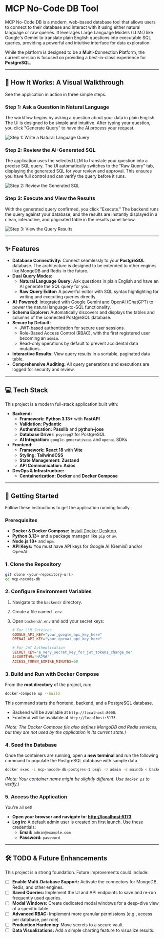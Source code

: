 # MCP No-Code DB Tool

MCP No-Code DB is a modern, web-based database tool that allows users to connect to their database and interact with it using either natural language or raw queries. It leverages Large Language Models (LLMs) like Google's Gemini to translate plain English questions into executable SQL queries, providing a powerful and intuitive interface for data exploration.

While the platform is designed to be a **M**ulti-**C**onnection **P**latform, the current version is focused on providing a best-in-class experience for **PostgreSQL**.

---

## 📸 How It Works: A Visual Walkthrough

See the application in action in three simple steps.

### Step 1: Ask a Question in Natural Language
The workflow begins by asking a question about your data in plain English. The UI is designed to be simple and intuitive. After typing your question, you click "Generate Query" to have the AI process your request.


![Step 1: Write a Natural Language Query](./docs/images/chatbot_step1.png)

### Step 2: Review the AI-Generated SQL
The application uses the selected LLM to translate your question into a precise SQL query. The UI automatically switches to the "Raw Query" tab, displaying the generated SQL for your review and approval. This ensures you have full control and can verify the query before it runs.


![Step 2: Review the Generated SQL](./docs/images/chatbot_step2.png)

### Step 3: Execute and View the Results
With the generated query confirmed, you click "Execute." The backend runs the query against your database, and the results are instantly displayed in a clean, interactive, and paginated table in the results panel below.


![Step 3: View the Query Results](./docs/images/chatbot_step3.png)

---

## ✨ Features

*   **Database Connectivity:** Connect seamlessly to your **PostgreSQL** database. The architecture is designed to be extended to other engines like MongoDB and Redis in the future.
*   **Dual Query Modes:**
    *   **Natural Language Query:** Ask questions in plain English and have an AI generate the SQL query for you.
    *   **Raw Query Editor:** A powerful editor with SQL syntax highlighting for writing and executing queries directly.
*   **AI-Powered:** Integrated with Google Gemini and OpenAI (ChatGPT) to power the natural language-to-SQL functionality.
*   **Schema Explorer:** Automatically discovers and displays the tables and columns of the connected PostgreSQL database.
*   **Secure by Default:**
    *   JWT-based authentication for secure user sessions.
    *   Role-Based Access Control (RBAC), with the first registered user becoming an `admin`.
    *   Read-only operations by default to prevent accidental data mutations.
*   **Interactive Results:** View query results in a sortable, paginated data table.
*   **Comprehensive Auditing:** All query generations and executions are logged for security and review.

---

## 💻 Tech Stack

This project is a modern full-stack application built with:

*   **Backend:**
    *   **Framework:** **Python 3.13+** with **FastAPI**
    *   **Validation:** **Pydantic**
    *   **Authentication:** **Passlib** and **python-jose**
    *   **Database Driver:** `psycopg2` for PostgreSQL
    *   **AI Integration:** `google-generativeai` and `openai` SDKs
*   **Frontend:**
    *   **Framework:** **React 18** with **Vite**
    *   **Styling:** **TailwindCSS**
    *   **State Management:** **Zustand**
    *   **API Communication:** **Axios**
*   **DevOps & Infrastructure:**
    *   **Containerization:** **Docker** and **Docker Compose**

---

## 🚀 Getting Started

Follow these instructions to get the application running locally.

### Prerequisites

*   **Docker & Docker Compose:** [Install Docker Desktop](https://www.docker.com/products/docker-desktop/).
*   **Python 3.13+** and a package manager like `pip` or `uv`.
*   **Node.js 18+** and `npm`.
*   **API Keys:** You must have API keys for Google AI (Gemini) and/or OpenAI.

### 1. Clone the Repository

```bash
git clone <your-repository-url>
cd mcp-nocode-db
```

### 2. Configure Environment Variables

1.  Navigate to the `backend/` directory.
2.  Create a file named `.env`.
3.  Open `backend/.env` and add your secret keys:

    ```ini
    # For LLM Services
    GOOGLE_API_KEY="your_google_api_key_here"
    OPENAI_API_KEY="your_openai_api_key_here"

    # For JWT Authentication
    SECRET_KEY="a_very_secret_key_for_jwt_tokens_change_me"
    ALGORITHM="HS256"
    ACCESS_TOKEN_EXPIRE_MINUTES=60
    ```

### 3. Build and Run with Docker Compose

From the **root directory** of the project, run:

```bash
docker-compose up --build
```
This command starts the frontend, backend, and a PostgreSQL database.
*   Backend will be available at `http://localhost:8000`.
*   Frontend will be available at `http://localhost:5173`.

*(Note: The Docker Compose file also defines MongoDB and Redis services, but they are not used by the application in its current state.)*

### 4. Seed the Database

Once the containers are running, open a **new terminal** and run the following command to populate the PostgreSQL database with sample data.

```bash
docker exec -i mcp-nocode-db-postgres-1 psql -U admin -d maindb < backend/seed_data/postgres_seed.sql
```
*(Note: Your container name might be slightly different. Use `docker ps` to verify.)*

### 5. Access the Application

You're all set!

*   **Open your browser and navigate to:** [**http://localhost:5173**](http://localhost:5173)
*   **Log in:** A default admin user is created on first launch. Use these credentials:
    *   **Email:** `admin@example.com`
    *   **Password:** `password`

---

## 🛠️ TODO & Future Enhancements

This project is a strong foundation. Future improvements could include:
*   [ ] **Enable Multi-Database Support:** Activate the connectors for MongoDB, Redis, and other engines.
*   [ ] **Saved Queries:** Implement the UI and API endpoints to save and re-run frequently used queries.
*   [ ] **Modal Windows:** Create dedicated modal windows for a deep-dive view of a specific table.
*   [ ] **Advanced RBAC:** Implement more granular permissions (e.g., access per database, per role).
*   [ ] **Production Hardening:** Move secrets to a secure vault.
*   [ ] **Data Visualizations:** Add a simple charting feature to visualize results.
